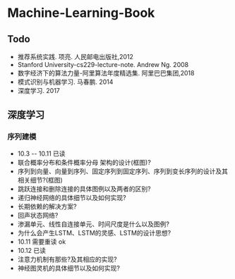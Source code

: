 # Machine-Learning-Book #

## Todo ##

* 推荐系统实践. 项亮. 人民邮电出版社,2012
* Stanford University-cs229-lecture-note. Andrew Ng. 2008
* 数字经济下的算法力量-阿里算法年度精选集. 阿里巴巴集团,2018
* 模式识别与机器学习. 马春鹏. 2014
* 深度学习. 2017

## 深度学习 ##

### 序列建模 ###
* 10.3 -- 10.11 已读
* 联合概率分布和条件概率分母 架构的设计(框图)?
* 序列到向量、向量到序列、固定序列到固定序列、序列到变长序列的设计及其相关细节?(框图)
* 跳跃连接和删除连接的具体图例以及两者的区别?
* 递归神经网络的具体细节以及如何实现?
* 长期依赖的解决方案?
* 回声状态网络?
* 渗漏单元、线性自连接单元、时间尺度是什么以及图例?
* 为什么会产生LSTM、LSTM的灵感、LSTM的设计思想?
* 10.11 需要重读  ok
* 10.12 已读
* 注意力机制有那些?及其相应的实现?
* 神经图灵机的具体细节以及如何实现?